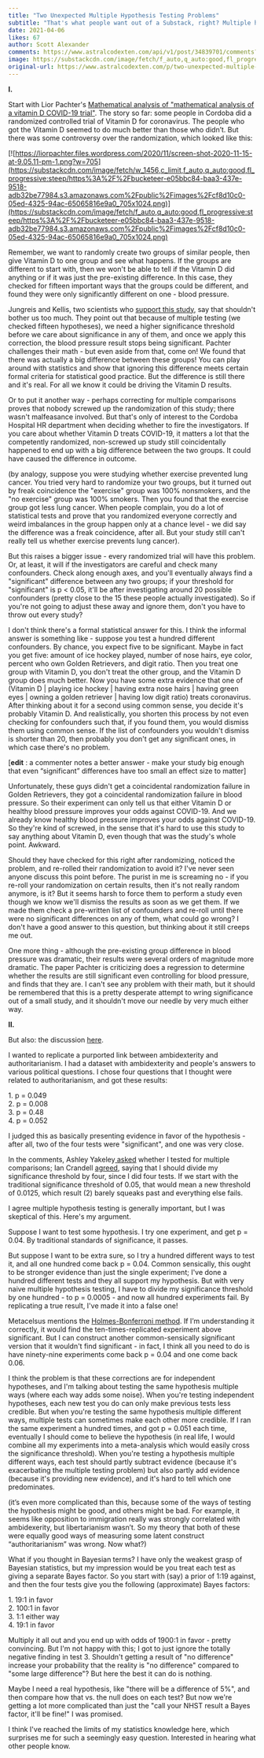 ```yaml
---
title: "Two Unexpected Multiple Hypothesis Testing Problems"
subtitle: "That's what people want out of a Substack, right? Multiple hypothesis testing problems?"
date: 2021-04-06
likes: 67
author: Scott Alexander
comments: https://www.astralcodexten.com/api/v1/post/34839701/comments?&all_comments=true
image: https://substackcdn.com/image/fetch/f_auto,q_auto:good,fl_progressive:steep/https%3A%2F%2Fbucketeer-e05bbc84-baa3-437e-9518-adb32be77984.s3.amazonaws.com%2Fpublic%2Fimages%2Fcf8d10c0-05ed-4325-94ac-65065816e9a0_705x1024.png
original-url: https://www.astralcodexten.com/p/two-unexpected-multiple-hypothesis
---
```

**I.**

Start with Lior Pachter's [Mathematical analysis of "mathematical analysis of a vitamin D COVID-19 trial"](https://liorpachter.wordpress.com/2020/11/17/mathematical-analysis-of-mathematical-analysis-of-a-vitamin-d-covid-19-trial/). The story so far: some people in Cordoba did a randomized controlled trial of Vitamin D for coronavirus. The people who got the Vitamin D seemed to do much better than those who didn’t. But there was some controversy over the randomization, which looked like this:

[![https://liorpachter.files.wordpress.com/2020/11/screen-shot-2020-11-15-at-9.05.11-pm-1.png?w=705](https://substackcdn.com/image/fetch/w_1456,c_limit,f_auto,q_auto:good,fl_progressive:steep/https%3A%2F%2Fbucketeer-e05bbc84-baa3-437e-9518-adb32be77984.s3.amazonaws.com%2Fpublic%2Fimages%2Fcf8d10c0-05ed-4325-94ac-65065816e9a0_705x1024.png)](https://substackcdn.com/image/fetch/f_auto,q_auto:good,fl_progressive:steep/https%3A%2F%2Fbucketeer-e05bbc84-baa3-437e-9518-adb32be77984.s3.amazonaws.com%2Fpublic%2Fimages%2Fcf8d10c0-05ed-4325-94ac-65065816e9a0_705x1024.png)

Remember, we want to randomly create two groups of similar people, then give Vitamin D to one group and see what happens. If the groups are different to start with, then we won't be able to tell if the Vitamin D did anything or if it was just the pre-existing difference. In this case, they checked for fifteen important ways that the groups could be different, and found they were only significantly different on one - blood pressure.

Jungreis and Kellis, two scientists who [support this study](https://www.medrxiv.org/content/10.1101/2020.11.08.20222638v1), say that shouldn't bother us too much. They point out that because of multiple testing (we checked fifteen hypotheses), we need a higher significance threshold before we care about significance in any of them, and once we apply this correction, the blood pressure result stops being significant. Pachter challenges their math - but even aside from that, come on! We found that there was actually a big difference between these groups! You can play around with statistics and show that ignoring this difference meets certain formal criteria for statistical good practice. But the difference is still there and it's real. For all we know it could be driving the Vitamin D results.

Or to put it another way - perhaps correcting for multiple comparisons proves that nobody screwed up the randomization of this study; there wasn't malfeasance involved. But that's only of interest to the Cordoba Hospital HR department when deciding whether to fire the investigators. If you care about whether Vitamin D treats COVID-19, it matters a lot that the competently randomized, non-screwed up study still coincidentally happened to end up with a big difference between the two groups. It could have caused the difference in outcome.

(by analogy, suppose you were studying whether exercise prevented lung cancer. You tried very hard to randomize your two groups, but it turned out by freak coincidence the "exercise" group was 100% nonsmokers, and the "no exercise" group was 100% smokers. Then you found that the exercise group got less lung cancer. When people complain, you do a lot of statistical tests and prove that you randomized everyone correctly and weird imbalances in the group happen only at a chance level - we did say the difference was a freak coincidence, after all. But your study still can't really tell us whether exercise prevents lung cancer).

But this raises a bigger issue - every randomized trial will have this problem. Or, at least, it will if the investigators are careful and check many confounders. Check along enough axes, and you'll eventually always find a "significant" difference between any two groups; if your threshold for "significant" is p < 0.05, it'll be after investigating around 20 possible confounders (pretty close to the 15 these people actually investigated). So if you're not going to adjust these away and ignore them, don't you have to throw out every study?

I don't think there's a formal statistical answer for this. I think the informal answer is something like - suppose you test a hundred different confounders. By chance, you expect five to be significant. Maybe in fact you get five: amount of ice hockey played, number of nose hairs, eye color, percent who own Golden Retrievers, and digit ratio. Then you treat one group with Vitamin D, you don't treat the other group, and the Vitamin D group does much better. Now you have some extra evidence that one of (Vitamin D | playing ice hockey | having extra nose hairs | having green eyes | owning a golden retriever | having low digit ratio) treats coronavirus. After thinking about it for a second using common sense, you decide it's probably Vitamin D. And realistically, you shorten this process by not even checking for confounders such that, if you found them, you would dismiss them using common sense. If the list of confounders you wouldn't dismiss is shorter than 20, then probably you don't get any significant ones, in which case there's no problem.

[**edit** : a commenter notes a better answer - make your study big enough that even “significant” differences have too small an effect size to matter]

Unfortunately, these guys didn't get a coincidental randomization failure in Golden Retrievers, they got a coincidental randomization failure in blood pressure. So their experiment can only tell us that either Vitamin D or healthy blood pressure improves your odds against COVID-19. And we already know healthy blood pressure improves your odds against COVID-19. So they're kind of screwed, in the sense that it's hard to use this study to say anything about Vitamin D, even though that was the study's whole point. Awkward.

Should they have checked for this right after randomizing, noticed the problem, and re-rolled their randomization to avoid it? I've never seen anyone discuss this point before. The purist in me is screaming no - if you re-roll your randomization on certain results, then it's not really random anymore, is it? But it seems harsh to force them to perform a study even though we know we'll dismiss the results as soon as we get them. If we made them check a pre-written list of confounders and re-roll until there were no significant differences on any of them, what could go wrong? I don't have a good answer to this question, but thinking about it still creeps me out.

One more thing - although the pre-existing group difference in blood pressure was dramatic, their results were several orders of magnitude more dramatic. The paper Pachter is criticizing does a regression to determine whether the results are still significant even controlling for blood pressure, and finds that they are. I can't see any problem with their math, but it should be remembered that this is a pretty desperate attempt to wring significance out of a small study, and it shouldn't move our needle by very much either way.

**II.**

But also: the discussion [here](https://astralcodexten.substack.com/p/ambidexterity-and-cognitive-closure#comment-1638823).

I wanted to replicate a purported link between ambidexterity and authoritarianism. I had a dataset with ambidexterity and people's answers to various political questions. I chose four questions that I thought were related to authoritarianism, and got these results:

1\. p = 0.049  
2\. p = 0.008  
3\. p = 0.48  
4\. p = 0.052

I judged this as basically presenting evidence in favor of the hypothesis - after all, two of the four tests were "significant", and one was very close.

In the comments, Ashley Yakeley[ asked](https://astralcodexten.substack.com/p/ambidexterity-and-cognitive-closure#comment-1638823) whether I tested for multiple comparisons; Ian Crandell [agreed](https://astralcodexten.substack.com/p/ambidexterity-and-cognitive-closure#comment-1638923), saying that I should divide my significance threshold by four, since I did four tests. If we start with the traditional significance threshold of 0.05, that would mean a new threshold of 0.0125, which result (2) barely squeaks past and everything else fails. 

I agree multiple hypothesis testing is generally important, but I was skeptical of this. Here's my argument.

Suppose I want to test some hypothesis. I try one experiment, and get p = 0.04. By traditional standards of significance, it passes.

But suppose I want to be extra sure, so I try a hundred different ways to test it, and all one hundred come back p = 0.04. Common sensically, this ought to be stronger evidence than just the single experiment; I've done a hundred different tests and they all support my hypothesis. But with very naive multiple hypothesis testing, I have to divide my significance threshold by one hundred - to p = 0.0005 - and now all hundred experiments fail. By replicating a true result, I've made it into a false one!

Metacelsus mentions the [Holmes-Bonferroni method](https://en.wikipedia.org/wiki/Holm%E2%80%93Bonferroni_method). If I’m understanding it correctly, it would find the ten-times-replicated experiment above significant. But I can construct another common-sensically significant version that it wouldn't find significant - in fact, I think all you need to do is have ninety-nine experiments come back p = 0.04 and one come back 0.06.

I think the problem is that these corrections are for independent hypotheses, and I'm talking about testing the same hypothesis multiple ways (where each way adds some noise). When you're testing independent hypotheses, each new test you do can only make previous tests less credible. But when you're testing the same hypothesis multiple different ways, multiple tests can sometimes make each other more credible. If I ran the same experiment a hundred times, and got p = 0.051 each time, eventually I should come to believe the hypothesis (in real life, I would combine all my experiments into a meta-analysis which would easily cross the significance threshold). When you're testing a hypothesis multiple different ways, each test should partly subtract evidence (because it's exacerbating the multiple testing problem) but also partly add evidence (because it's providing new evidence), and it's hard to tell which one predominates.

(it’s even more complicated than this, because some of the ways of testing the hypothesis might be good, and others might be bad. For example, it seems like opposition to immigration really was strongly correlated with ambidexerity, but libertarianism wasn’t. So my theory that both of these were equally good ways of measuring some latent construct “authoritarianism” was wrong. Now what?)

What if you thought in Bayesian terms? I have only the weakest grasp of Bayesian statistics, but my impression would be you treat each test as giving a separate Bayes factor. So you start with (say) a prior of 1:19 against, and then the four tests give you the following (approximate) Bayes factors:

1\. 19:1 in favor  
2\. 100:1 in favor  
3\. 1:1 either way  
4\. 19:1 in favor

Multiply it all out and you end up with odds of 1900:1 in favor - pretty convincing. But I'm not happy with this; I got to just ignore the totally negative finding in test 3. Shouldn't getting a result of "no difference" increase your probability that the reality is "no difference" compared to "some large difference"? But here the best it can do is nothing.

Maybe I need a real hypothesis, like "there will be a difference of 5%", and then compare how that vs. the null does on each test? But now we're getting a lot more complicated than just the "call your NHST result a Bayes factor, it'll be fine!" I was promised.

I think I've reached the limits of my statistics knowledge here, which surprises me for such a seemingly easy question. Interested in hearing what other people know.
